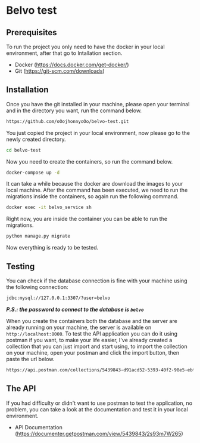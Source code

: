 # Belvo test

## Prerequisites
To run the project you only need to have the docker in your local environment, after that go to Intallation section.

- Docker (https://docs.docker.com/get-docker/)
- Git (https://git-scm.com/downloads)

## Installation
Once you have the git installed in your machine, please open your terminal and in the directory you want, run the command below.

```sh
https://github.com/oOojhonnyoOo/belvo-test.git
```

You just copied the project in your local environment, now please go to the newly created directory.

```sh
cd belvo-test
```

Now you need to create the containers, so run the command below.

```sh
docker-compose up -d
```

It can take a while because the docker are download the images to your local machine. After the command has been executed, we need to run the migrations inside the containers, so again run the following command.

```sh
docker exec -it belvo_service sh
```

Right now, you are inside the container you can be able to run the migrations.

```sh
python manage.py migrate
```

Now everything is ready to be tested.

## Testing

You can check if the database connection is fine with your machine using the following connection:

```sh
jdbc:mysql://127.0.0.1:3307/?user=belvo
```

***P.S.: the password to connect to the database is `belvo`***

When you create the containers both the database and the server are already running on your machine, the server is available on `http://localhost:8000`. To test the API application you can do it using postman if you want, to make your life easier, I've already created a collection that you can just import and start using, to import the collection on your machine, open your postman and click the import button, then paste the url below.

```sh
https://api.postman.com/collections/5439843-d91acd52-5393-40f2-98e5-ebf592f9e791?access_key=PMAT-01H1CZEMW2NK54ZVNQ3J4Z4J6Q
```

## The API

If you had difficulty or didn't want to use postman to test the application, no problem, you can take a look at the documentation and test it in your local environment.

- API Documentation (https://documenter.getpostman.com/view/5439843/2s93m7W265)


